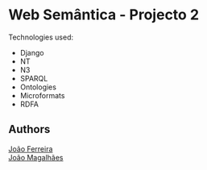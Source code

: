 # Web Semântica - Projecto 2

Technologies used:
* Django
* NT
* N3
* SPARQL
* Ontologies
* Microformats
* RDFA

## Authors
[João Ferreira](https://github.com/joaogferreira)\
[João Magalhães](https://github.com/jrsrm97/)

